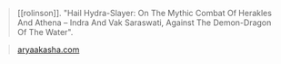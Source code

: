 > [[rolinson]]. "Hail Hydra-Slayer: On The Mythic Combat Of Herakles And Athena – Indra And Vak Saraswati, Against The Demon-Dragon Of The Water".

> [aryaakasha.com](https://aryaakasha.com/2020/07/31/hail-hydra-slayer-on-the-mythic-combat-of-herakles-and-athena-indra-and-vak-saraswati-against-the-demon-dragon-of-the-water/)